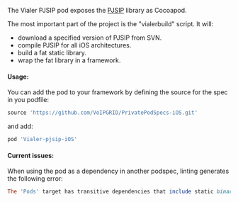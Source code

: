 The Vialer PJSIP pod exposes the <a href="http://www.pjsip.org/">PJSIP</a> library as Cocoapod.

The most important part of the project is the "vialerbuild" script. It will:
- download a specified version of PJSIP from SVN.
- compile PJSIP for all iOS architectures.
- build a fat static library.
- wrap the fat library in a framework.

#### Usage:
You can add the pod to your framework by defining the source for the spec in you podfile:
```ruby
source 'https://github.com/VoIPGRID/PrivatePodSpecs-iOS.git'
```
and add:
```ruby
pod 'Vialer-pjsip-iOS'
```

#### Current issues:
When using the pod as a dependency in another podspec, linting generates the following error:
```ruby
The 'Pods' target has transitive dependencies that include static binaries: VialerPJSIP.framework
```
